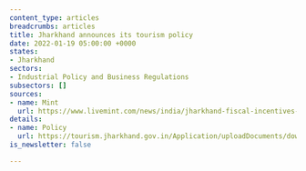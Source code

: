 ```yaml
---
content_type: articles
breadcrumbs: articles
title: Jharkhand announces its tourism policy
date: 2022-01-19 05:00:00 +0000
states:
- Jharkhand
sectors:
- Industrial Policy and Business Regulations
subsectors: []
sources:
- name: Mint
  url: https://www.livemint.com/news/india/jharkhand-fiscal-incentives-announced-for-investing-upto-rs10-cr-in-tourism-11641732898536.html
details:
- name: Policy
  url: https://tourism.jharkhand.gov.in/Application/uploadDocuments/download/Document20210203_155213.pdf
is_newsletter: false

---
```

